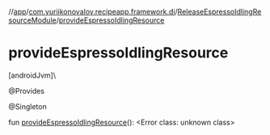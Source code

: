 //[app](../../../index.md)/[com.yuriikonovalov.recipeapp.framework.di](../index.md)/[ReleaseEspressoIdlingResourceModule](index.md)/[provideEspressoIdlingResource](provide-espresso-idling-resource.md)

# provideEspressoIdlingResource

[androidJvm]\

@Provides

@Singleton

fun [provideEspressoIdlingResource](provide-espresso-idling-resource.md)(): &lt;Error class: unknown class&gt;
